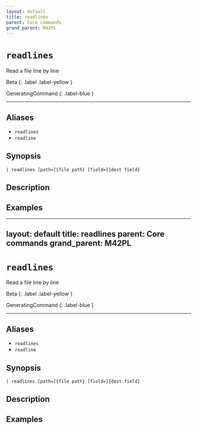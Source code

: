 ```yaml
---
layout: default
title: readlines
parent: Core commands
grand_parent: M42PL
---
```


# `readlines`

Read a file line by line

Beta
{: .label .label-yellow }

GeneratingCommand
{: .label-blue }

---


## Aliases

* `readlines`
* `readline`

## Synopsis

```shell
| readlines [path=]{file path} [field=]{dest field}
```

## Description

## Examples

---
layout: default
title: readlines
parent: Core commands
grand_parent: M42PL
---

# `readlines`

Read a file line by line

Beta
{: .label .label-yellow }

GeneratingCommand
{: .label-blue }

---


## Aliases

* `readlines`
* `readline`

## Synopsis

```shell
| readlines [path=]{file path} [field=]{dest field}
```

## Description

## Examples

